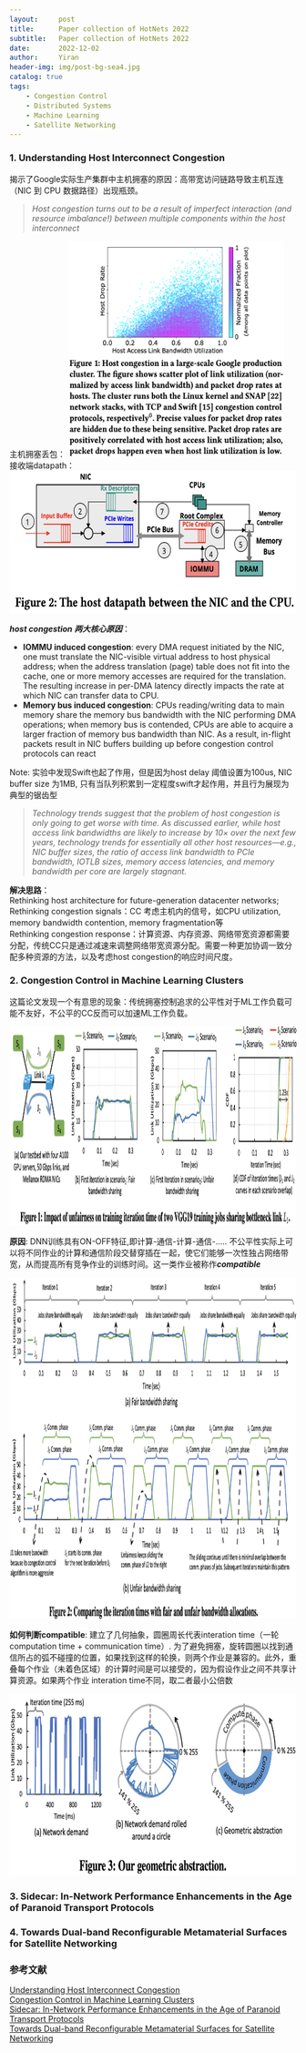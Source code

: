 ```yaml
---
layout:     post
title:      Paper collection of HotNets 2022
subtitle:   Paper collection of HotNets 2022
date:       2022-12-02
author:     Yiran
header-img: img/post-bg-sea4.jpg
catalog: true
tags:
    - Congestion Control
    - Distributed Systems
    - Machine Learning
    - Satellite Networking
---
```

 
### 1. Understanding Host Interconnect Congestion

揭示了Google实际生产集群中主机拥塞的原因：高带宽访问链路导致主机互连（NIC 到 CPU 数据路径）出现瓶颈。
>*Host congestion turns out to be a result of imperfect interaction (and resource imbalance!) between multiple components within the host interconnect*

主机拥塞丢包：
<img width="380" height="380" src="/img/post-hotnets22-1-1.png"/>  
接收端datapath：
<img width="550" height="250" src="/img/post-hotnets22-1-2.png"/>

***host congestion 两大核心原因***：  
- **IOMMU induced congestion**: every DMA request initiated by the NIC, one must translate the NIC-visible virtual address to host physical address; when the address translation (page) table does not fit into the cache, one or more memory accesses are required for the translation. The resulting increase in per-DMA latency directly impacts the rate at which NIC can transfer data to CPU.  
- **Memory bus induced congestion**: CPUs reading/writing data to main memory share the memory bus bandwidth with the NIC performing DMA operations; when memory bus is contended, CPUs are able to acquire a larger fraction of memory bus bandwidth than NIC. As a result, in-flight packets result in NIC buffers building up before congestion control protocols can react

Note: 实验中发现Swift也起了作用，但是因为host delay 阈值设置为100us, NIC buffer size 为1MB, 只有当队列积累到一定程度swift才起作用，并且行为展现为典型的锯齿型  
>*Technology trends suggest that the problem of host congestion is only going to get worse with time. As discussed earlier, while host access link bandwidths are likely to increase by 10× over the next few years, technology trends for essentially all other host resources—e.g., NIC buffer sizes, the ratio of access link bandwidth to PCIe bandwidth, IOTLB sizes, memory access latencies, and memory bandwidth per core are largely stagnant.*

**解决思路**：  
Rethinking host architecture for future-generation datacenter networks;   
Rethinking congestion signals：CC 考虑主机内的信号，如CPU utilization, memory bandwidth contention, memory fragmentation等     
Rethinking congestion response：计算资源、内存资源、网络带宽资源都需要分配，传统CC只是通过减速来调整网络带宽资源分配。需要一种更加协调一致分配多种资源的方法，以及考虑host congestion的响应时间尺度。


### 2. Congestion Control in Machine Learning Clusters

这篇论文发现一个有意思的现象：传统拥塞控制追求的公平性对于ML工作负载可能不友好，不公平的CC反而可以加速ML工作负载。

<img width="850" height="350" src="/img/post-hotnets22-2-1.png"/>

**原因**: DNN训练具有ON-OFF特征,即计算-通信-计算-通信-..... 不公平性实际上可以将不同作业的计算和通信阶段交替穿插在一起，使它们能够一次性独占网络带宽，从而提高所有竞争作业的训练时间。这一类作业被称作***compatible***

<img width="850" height="600" src="/img/post-hotnets22-2-2.png"/>


**如何判断compatible**: 建立了几何抽象，圆圈周长代表interation time（一轮computation time + communication time）. 为了避免拥塞，旋转圆圈以找到通信所占的弧不碰撞的位置，如果找到这样的轮换，则两个作业是兼容的。此外，重叠每个作业（未着色区域）的计算时间是可以接受的，因为假设作业之间不共享计算资源。如果两个作业 interation time不同，取二者最小公倍数

<img width="600" height="320" src="/img/post-hotnets22-2-3.png"/>




### 3. Sidecar: In-Network Performance Enhancements in the Age of Paranoid Transport Protocols


### 4. Towards Dual-band Reconfigurable Metamaterial Surfaces for Satellite Networking



### 参考文献

[Understanding Host Interconnect Congestion](https://conferences.sigcomm.org/hotnets/2022/papers/hotnets22_sagarwal.pdf)  
[Congestion Control in Machine Learning Clusters](https://people.csail.mit.edu/ghobadi/papers/unfairness_hotnets_2022.pdf)  
[Sidecar: In-Network Performance Enhancements in the Age of Paranoid Transport Protocols](https://conferences.sigcomm.org/hotnets/2022/papers/hotnets22_yuan.pdf)  
[Towards Dual-band Reconfigurable Metamaterial Surfaces for Satellite Networking](https://arxiv.org/pdf/2206.14939.pdf)

